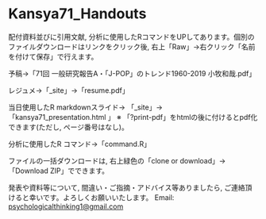 # Kansya71_Handouts


配付資料並びに引用文献, 分析に使用したRコマンドをUPしてあります。個別のファイルダウンロードはリンクをクリック後, 右上「Raw」→右クリック「名前を付けて保存」で行えます。

予稿→「71回 一般研究報告A・「J-POP」のトレンド1960-2019 小牧和哉.pdf」

レジュメ→「_site」→「resume.pdf」

当日使用したR markdownスライド→ 「_site」→「kansya71_presentation.html 」  ※ 「?print-pdf」をhtmlの後に付けるとpdf化できます(ただし, ページ番号はなし)。

分析に使用したR コマンド→「command.R」

ファイルの一括ダウンロードは, 右上緑色の「clone or download」→「Download ZIP」でできます。

発表や資料等について, 間違い・ご指摘・アドバイス等ありましたら, ご連絡頂けると幸いです。よろしくお願いいたします。
Email: psychologicalthinking1@gmail.com
